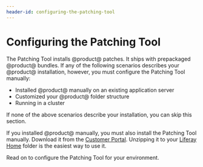 ```yaml
---
header-id: configuring-the-patching-tool
---
```


# Configuring the Patching Tool

The Patching Tool installs @product@ patches. It ships with prepackaged
@product@ bundles. If any of the following scenarios describes your @product@
installation, however, you must configure the Patching Tool manually:

- Installed @product@ manually on an existing application server
- Customized your @product@ folder structure
- Running in a cluster

If none of the above scenarios describe your installation, you can skip this
section.

If you installed @product@ manually, you must also install the Patching Tool
manually. Download it from the
[Customer Portal](https://web.liferay.com/group/customer/dxp/downloads/7-1/patching-tool).
Unzipping it to your
[Liferay Home](/docs/7-1/deploy/-/knowledge_base/d/installing-liferay#liferay-home)
folder is the easiest way to use it. 

Read on to configure the Patching Tool for your environment. 
